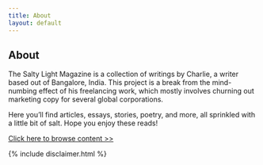 ```yaml
---
title: About
layout: default
---
```


## About

The Salty Light Magazine is a collection of writings by Charlie, a writer based out of Bangalore, India. This project is a break from the mind-numbing effect of his freelancing work, which mostly involves churning out marketing copy for several global corporations.

Here you’ll find articles, essays, stories, poetry, and more, all sprinkled with a little bit of salt. Hope you enjoy these reads!

[Click here to browse content >>](/Browse)

{% include disclaimer.html %}
<br>